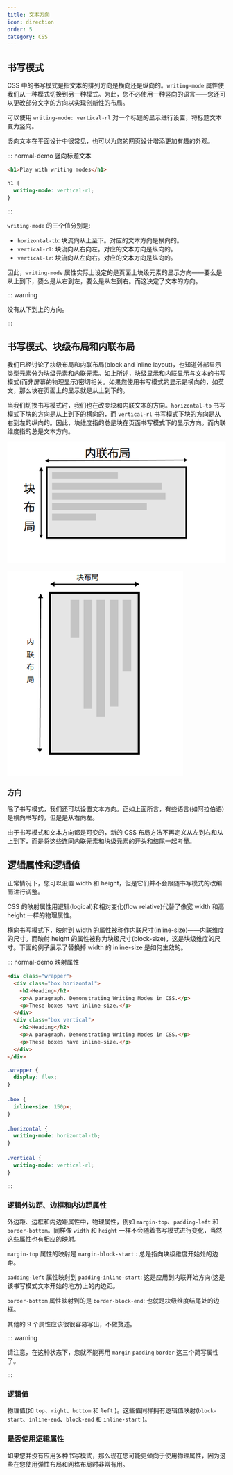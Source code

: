 ```yaml
---
title: 文本方向
icon: direction
order: 5
category: CSS
---
```


## 书写模式

CSS 中的书写模式是指文本的排列方向是横向还是纵向的。`writing-mode` 属性使我们从一种模式切换到另一种模式。为此，您不必使用一种竖向的语言——您还可以更改部分文字的方向以实现创新性的布局。

可以使用 `writing-mode: vertical-rl` 对一个标题的显示进行设置，将标题文本变为竖向。

竖向文本在平面设计中很常见，也可以为您的网页设计增添更加有趣的外观。

::: normal-demo 竖向标题文本

```html
<h1>Play with writing modes</h1>
```

```css
h1 {
  writing-mode: vertical-rl;
}
```

:::

`writing-mode` 的三个值分别是:

- `horizontal-tb`: 块流向从上至下。对应的文本方向是横向的。
- `vertical-rl`: 块流向从右向左。对应的文本方向是纵向的。
- `vertical-lr`: 块流向从左向右。对应的文本方向是纵向的。

因此，`writing-mode` 属性实际上设定的是页面上块级元素的显示方向——要么是从上到下，要么是从右到左，要么是从左到右。而这决定了文本的方向。

::: warning

没有从下到上的方向。

:::

## 书写模式、块级布局和内联布局

我们已经讨论了块级布局和内联布局(block and inline layout)，也知道外部显示类型元素分为块级元素和内联元素。如上所述，块级显示和内联显示与文本的书写模式(而非屏幕的物理显示)密切相关。如果您使用书写模式的显示是横向的，如英文，那么块在页面上的显示就是从上到下的。

当我们切换书写模式时，我们也在改变块和内联文本的方向。`horizontal-tb` 书写模式下块的方向是从上到下的横向的，而 `vertical-rl` 书写模式下块的方向是从右到左的纵向的。因此，块维度指的总是块在页面书写模式下的显示方向。而内联维度指的总是文本方向。

![这张图展示了在水平书写模式下的两种维度](./assets/horizontal-tb.png)

![这张图片展示了纵向书写模式下的两种维度](./assets/vertical.png)

### 方向

除了书写模式，我们还可以设置文本方向。正如上面所言，有些语言(如阿拉伯语)是横向书写的，但是是从右向左。

由于书写模式和文本方向都是可变的，新的 CSS 布局方法不再定义从左到右和从上到下，而是将这些连同内联元素和块级元素的开头和结尾一起考量。

## 逻辑属性和逻辑值

正常情况下，您可以设置 width 和 height，但是它们并不会跟随书写模式的改编而进行调整。

CSS 的映射属性用逻辑(logical)和相对变化(flow relative)代替了像宽 width 和高 height 一样的物理属性。

横向书写模式下，映射到 width 的属性被称作内联尺寸(inline-size)——内联维度的尺寸。而映射 height 的属性被称为块级尺寸(block-size)，这是块级维度的尺寸。下面的例子展示了替换掉 width 的 inline-size 是如何生效的。

::: normal-demo 映射属性

```html
<div class="wrapper">
  <div class="box horizontal">
    <h2>Heading</h2>
    <p>A paragraph. Demonstrating Writing Modes in CSS.</p>
    <p>These boxes have inline-size.</p>
  </div>
  <div class="box vertical">
    <h2>Heading</h2>
    <p>A paragraph. Demonstrating Writing Modes in CSS.</p>
    <p>These boxes have inline-size.</p>
  </div>
</div>
```

```css
.wrapper {
  display: flex;
}

.box {
  inline-size: 150px;
}

.horizontal {
  writing-mode: horizontal-tb;
}

.vertical {
  writing-mode: vertical-rl;
}
```

:::

### 逻辑外边距、边框和内边距属性

外边距、边框和内边距属性中，物理属性，例如 `margin-top`、`padding-left` 和 `border-bottom`。同样像 `width` 和 `height` 一样不会随着书写模式进行变化，当然这些属性也有相应的映射。

`margin-top` 属性的映射是 `margin-block-start` : 总是指向块级维度开始处的边距。

`padding-left` 属性映射到 `padding-inline-start`: 这是应用到内联开始方向(这是该书写模式文本开始的地方)上的内边距。

`border-bottom` 属性映射到的是 `border-block-end`: 也就是块级维度结尾处的边框。

其他的 9 个属性应该很很容易写出，不做赘述。

::: warning

请注意，在这种状态下，您就不能再用 `margin` `padding` `border` 这三个简写属性了。

:::

### 逻辑值

物理值(如 `top`、`right`、`bottom` 和 `left` )。这些值同样拥有逻辑值映射(`block-start`、`inline-end`、`block-end` 和 `inline-start` )。

### 是否使用逻辑属性

如果您并没有应用多种书写模式，那么现在您可能更倾向于使用物理属性，因为这些在您使用弹性布局和网格布局时非常有用。
